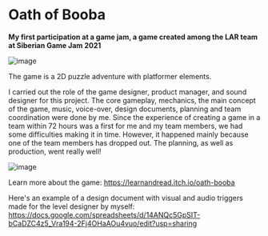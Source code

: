 # Oath of Booba
**My first participation at a game jam, a game created among the LAR team at Siberian Game Jam 2021**

![image](https://user-images.githubusercontent.com/51217675/143909669-dac62baf-4c99-4578-9a8a-f954ff79377b.png)

The game is a 2D puzzle adventure with platformer elements. 

I carried out the role of the game designer, product manager, and sound designer for this project. The core gameplay, mechanics, the main concept of the game, music, voice-over, design documents, planning and team coordination were done by me. Since the experience of creating a game in a team within 72 hours was a first for me and my team members, we had some difficulties making it in time. However, it happened mainly because one of the team members has dropped out. The planning, as well as production, went really well! 

![image](https://user-images.githubusercontent.com/51217675/143909757-cc15dae2-af9c-4ff8-a227-7f9318bb1540.png)

Learn more about the game: https://learnandread.itch.io/oath-booba

Here's an example of a design document with visual and audio triggers made for the level designer by myself: https://docs.google.com/spreadsheets/d/14ANQc5GpSIT-bCaDZC4z5_Vra194-2Fj4OHaAOu4vuo/edit?usp=sharing

